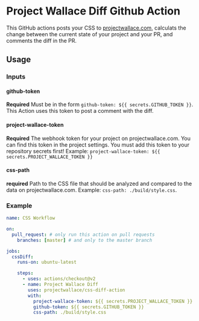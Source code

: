 # Project Wallace Diff Github Action

This GitHub actions posts your CSS to [projectwallace.com](https://www.projectwallace.com?ref=gh-diff-action), calculats the change between the current state of your project and your PR, and comments the diff in the PR.

## Usage

### Inputs

#### github-token

**Required** Must be in the form `github-token: ${{ secrets.GITHUB_TOKEN }}`. This Action uses this token to post a comment with the diff.

#### project-wallace-token

**Required** The webhook token for your project on projectwallace.com. You can find this token in the project settings. You must add this token to your repository secrets first! Example: `project-wallace-token: ${{ secrets.PROJECT_WALLACE_TOKEN }}`

#### css-path

**required** Path to the CSS file that should be analyzed and compared to the data on projectwallace.com. Example: `css-path: ./build/style.css`.

### Example

```yaml
name: CSS Workflow

on:
  pull_request: # only run this action on pull requests
    branches: [master] # and only to the master branch

jobs:
  cssDiff:
    runs-on: ubuntu-latest

    steps:
      - uses: actions/checkout@v2
      - name: Project Wallace Diff
        uses: projectwallace/css-diff-action
        with:
          project-wallace-token: ${{ secrets.PROJECT_WALLACE_TOKEN }}
          github-token: ${{ secrets.GITHUB_TOKEN }}
          css-path: ./build/style.css
```
